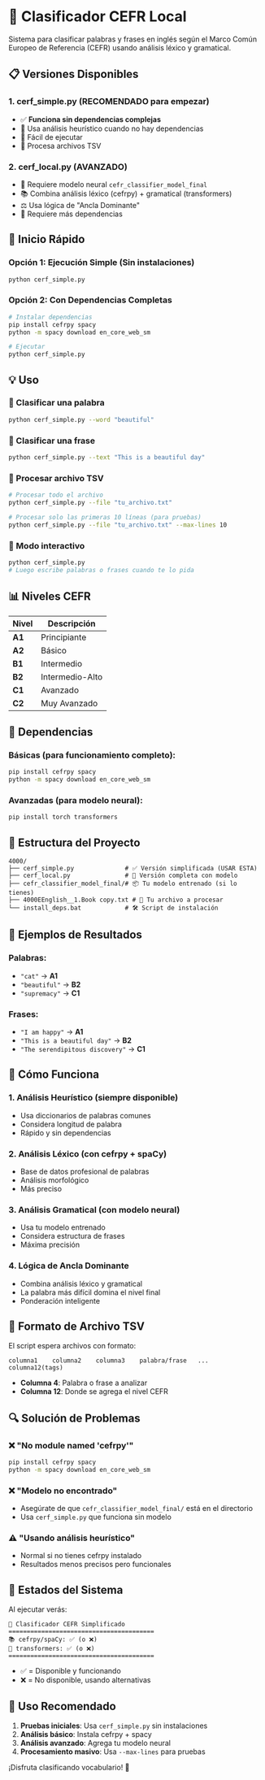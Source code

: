 # 🎯 Clasificador CEFR Local

Sistema para clasificar palabras y frases en inglés según el Marco Común Europeo de Referencia (CEFR) usando análisis léxico y gramatical.

## 📋 Versiones Disponibles

### 1. **cerf_simple.py** (RECOMENDADO para empezar)
- ✅ **Funciona sin dependencias complejas**
- 📏 Usa análisis heurístico cuando no hay dependencias
- 🚀 Fácil de ejecutar
- 📄 Procesa archivos TSV

### 2. **cerf_local.py** (AVANZADO)
- 🤖 Requiere modelo neural `cefr_classifier_model_final`
- 📚 Combina análisis léxico (cefrpy) + gramatical (transformers)
- ⚖️ Usa lógica de "Ancla Dominante"
- 🔧 Requiere más dependencias

## 🚀 Inicio Rápido

### Opción 1: Ejecución Simple (Sin instalaciones)
```bash
python cerf_simple.py
```

### Opción 2: Con Dependencias Completas
```bash
# Instalar dependencias
pip install cefrpy spacy
python -m spacy download en_core_web_sm

# Ejecutar
python cerf_simple.py
```

## 💡 Uso

### 📝 Clasificar una palabra
```bash
python cerf_simple.py --word "beautiful"
```

### 📖 Clasificar una frase
```bash
python cerf_simple.py --text "This is a beautiful day"
```

### 📄 Procesar archivo TSV
```bash
# Procesar todo el archivo
python cerf_simple.py --file "tu_archivo.txt"

# Procesar solo las primeras 10 líneas (para pruebas)
python cerf_simple.py --file "tu_archivo.txt" --max-lines 10
```

### 💬 Modo interactivo
```bash
python cerf_simple.py
# Luego escribe palabras o frases cuando te lo pida
```

## 📊 Niveles CEFR

| Nivel | Descripción |
|-------|-------------|
| **A1** | Principiante |
| **A2** | Básico |
| **B1** | Intermedio |
| **B2** | Intermedio-Alto |
| **C1** | Avanzado |
| **C2** | Muy Avanzado |

## 🔧 Dependencias

### Básicas (para funcionamiento completo):
```bash
pip install cefrpy spacy
python -m spacy download en_core_web_sm
```

### Avanzadas (para modelo neural):
```bash
pip install torch transformers
```

## 📁 Estructura del Proyecto

```
4000/
├── cerf_simple.py              # ✅ Versión simplificada (USAR ESTA)
├── cerf_local.py               # 🤖 Versión completa con modelo
├── cefr_classifier_model_final/# 📦 Tu modelo entrenado (si lo tienes)
├── 4000EEnglish__1.Book copy.txt # 📄 Tu archivo a procesar
└── install_deps.bat            # 🛠️ Script de instalación
```

## 🎯 Ejemplos de Resultados

### Palabras:
- `"cat"` → **A1**
- `"beautiful"` → **B2**
- `"supremacy"` → **C1**

### Frases:
- `"I am happy"` → **A1**
- `"This is a beautiful day"` → **B2**
- `"The serendipitous discovery"` → **C1**

## 🧠 Cómo Funciona

### 1. **Análisis Heurístico** (siempre disponible)
- Usa diccionarios de palabras comunes
- Considera longitud de palabra
- Rápido y sin dependencias

### 2. **Análisis Léxico** (con cefrpy + spaCy)
- Base de datos profesional de palabras
- Análisis morfológico
- Más preciso

### 3. **Análisis Gramatical** (con modelo neural)
- Usa tu modelo entrenado
- Considera estructura de frases
- Máxima precisión

### 4. **Lógica de Ancla Dominante**
- Combina análisis léxico y gramatical
- La palabra más difícil domina el nivel final
- Ponderación inteligente

## 📝 Formato de Archivo TSV

El script espera archivos con formato:
```
columna1	columna2	columna3	palabra/frase	...	columna12(tags)
```

- **Columna 4**: Palabra o frase a analizar
- **Columna 12**: Donde se agrega el nivel CEFR

## 🔍 Solución de Problemas

### ❌ "No module named 'cefrpy'"
```bash
pip install cefrpy spacy
python -m spacy download en_core_web_sm
```

### ❌ "Modelo no encontrado"
- Asegúrate de que `cefr_classifier_model_final/` está en el directorio
- Usa `cerf_simple.py` que funciona sin modelo

### ⚠️ "Usando análisis heurístico"
- Normal si no tienes cefrpy instalado
- Resultados menos precisos pero funcionales

## 🎉 Estados del Sistema

Al ejecutar verás:
```
🎯 Clasificador CEFR Simplificado
========================================
📚 cefrpy/spaCy: ✅ (o ❌)
🤖 transformers: ✅ (o ❌)
========================================
```

- ✅ = Disponible y funcionando
- ❌ = No disponible, usando alternativas

## 🤝 Uso Recomendado

1. **Pruebas iniciales**: Usa `cerf_simple.py` sin instalaciones
2. **Análisis básico**: Instala cefrpy + spacy
3. **Análisis avanzado**: Agrega tu modelo neural
4. **Procesamiento masivo**: Usa `--max-lines` para pruebas

¡Disfruta clasificando vocabulario! 🎯
